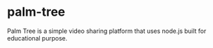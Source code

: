# palm-tree
Palm Tree is a simple video sharing platform that uses node.js built for educational purpose.

